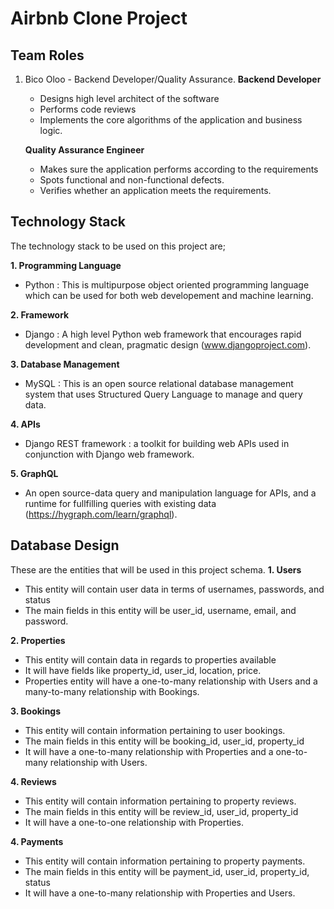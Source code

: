 # Airbnb Clone Project

## Team Roles

1. Bico Oloo - Backend Developer/Quality Assurance.
   **Backend Developer**

   - Designs high level architect of the software
   - Performs code reviews
   - Implements the core algorithms of the application and business logic.

   **Quality Assurance Engineer**

   - Makes sure the application performs according to the requirements
   - Spots functional and non-functional defects.
   - Verifies whether an application meets the requirements.

## Technology Stack

The technology stack to be used on this project are;

**1. Programming Language**

- Python : This is multipurpose object oriented programming language which can be used for both web developement and machine learning.

**2. Framework**

- Django : A high level Python web framework that encourages rapid development and clean, pragmatic design (www.djangoproject.com).

**3. Database Management**

- MySQL : This is an open source relational database management system that uses Structured Query Language to manage and query data.

**4. APIs**

- Django REST framework : a toolkit for building web APIs used in conjunction with Django web framework.

**5. GraphQL**

- An open source-data query and manipulation language for APIs, and a runtime for fullfilling queries with existing data (https://hygraph.com/learn/graphql).

## Database Design

These are the entities that will be used in this project schema.
**1. Users**

- This entity will contain user data in terms of usernames, passwords, and status
- The main fields in this entity will be user_id, username, email, and password.

**2. Properties**

- This entity will contain data in regards to properties available
- It will have fields like property_id, user_id, location, price.
- Properties entity will have a one-to-many relationship with Users and a many-to-many relationship with Bookings.

**3. Bookings**

- This entity will contain information pertaining to user bookings.
- The main fields in this entity will be booking_id, user_id, property_id
- It will have a one-to-many relationship with Properties and a one-to-many relationship with Users.

**4. Reviews**

- This entity will contain information pertaining to property reviews.
- The main fields in this entity will be review_id, user_id, property_id
- It will have a one-to-one relationship with Properties.

**4. Payments**

- This entity will contain information pertaining to property payments.
- The main fields in this entity will be payment_id, user_id, property_id, status
- It will have a one-to-many relationship with Properties and Users.
